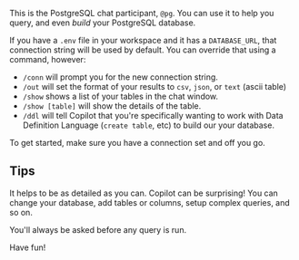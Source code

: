 This is the PostgreSQL chat participant, `@pg`. You can use it to help you query, and even _build_ your PostgreSQL database.

If you have a `.env` file in your workspace and it has a `DATABASE_URL`, that connection string will be used by default. You can override that using a command, however:

 - `/conn` will prompt you for the new connection string.
 - `/out` will set the format of your results to `csv`, `json`, or `text` (ascii table)
 - `/show` shows a list of your tables in the chat window.
 - `/show [table]` will show the details of the table.
 - `/ddl` will tell Copilot that you're specifically wanting to work with Data Definition Language (`create table`, etc) to build our your database.
 
To get started, make sure you have a connection set and off you go. 

## Tips

It helps to be as detailed as you can. Copilot can be surprising! You can change your database, add tables or columns, setup complex queries, and so on.

You'll always be asked before any query is run. 

Have fun!